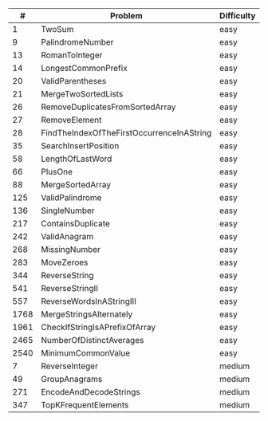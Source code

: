 | # | Problem | Difficulty | Solution |
|---|---------|------------|----------|
| 1 | TwoSum | easy | [Java](src/easy/_1_TwoSum.java) |
| 9 | PalindromeNumber | easy | [Java](src/easy/_9_PalindromeNumber.java) |
| 13 | RomanToInteger | easy | [Java](src/easy/_13_RomanToInteger.java) |
| 14 | LongestCommonPrefix | easy | [Java](src/easy/_14_LongestCommonPrefix.java) |
| 20 | ValidParentheses | easy | [Java](src/easy/_20_ValidParentheses.java) |
| 21 | MergeTwoSortedLists | easy | [Java](src/easy/_21_MergeTwoSortedLists.java) |
| 26 | RemoveDuplicatesFromSortedArray | easy | [Java](src/easy/_26_RemoveDuplicatesFromSortedArray.java) |
| 27 | RemoveElement | easy | [Java](src/easy/_27_RemoveElement.java) |
| 28 | FindTheIndexOfTheFirstOccurrenceInAString | easy | [Java](src/easy/_28_FindTheIndexOfTheFirstOccurrenceInAString.java) |
| 35 | SearchInsertPosition | easy | [Java](src/easy/_35_SearchInsertPosition.java) |
| 58 | LengthOfLastWord | easy | [Java](src/easy/_58_LengthOfLastWord.java) |
| 66 | PlusOne | easy | [Java](src/easy/_66_PlusOne.java) |
| 88 | MergeSortedArray | easy | [Java](src/easy/_88_MergeSortedArray.java) |
| 125 | ValidPalindrome | easy | [Java](src/easy/_125_ValidPalindrome.java) |
| 136 | SingleNumber | easy | [Java](src/easy/_136_SingleNumber.java) |
| 217 | ContainsDuplicate | easy | [Java](src/easy/_217_ContainsDuplicate.java) |
| 242 | ValidAnagram | easy | [Java](src/easy/_242_ValidAnagram.java) |
| 268 | MissingNumber | easy | [Java](src/easy/_268_MissingNumber.java) |
| 283 | MoveZeroes | easy | [Java](src/easy/_283_MoveZeroes.java) |
| 344 | ReverseString | easy | [Java](src/easy/_344_ReverseString.java) |
| 541 | ReverseStringII | easy | [Java](src/easy/_541_ReverseStringII.java) |
| 557 | ReverseWordsInAStringIII | easy | [Java](src/easy/_557_ReverseWordsInAStringIII.java) |
| 1768 | MergeStringsAlternately | easy | [Java](src/easy/_1768_MergeStringsAlternately.java) |
| 1961 | CheckIfStringIsAPrefixOfArray | easy | [Java](src/easy/_1961_CheckIfStringIsAPrefixOfArray.java) |
| 2465 | NumberOfDistinctAverages | easy | [Java](src/easy/_2465_NumberOfDistinctAverages.java) |
| 2540 | MinimumCommonValue | easy | [Java](src/easy/_2540_MinimumCommonValue.java) |
| 7 | ReverseInteger | medium | [Java](src/medium/_7_ReverseInteger.java) |
| 49 | GroupAnagrams | medium | [Java](src/medium/_49_GroupAnagrams.java) |
| 271 | EncodeAndDecodeStrings | medium | [Java](src/medium/_271_EncodeAndDecodeStrings.java) |
| 347 | TopKFrequentElements | medium | [Java](src/medium/_347_TopKFrequentElements.java) |
